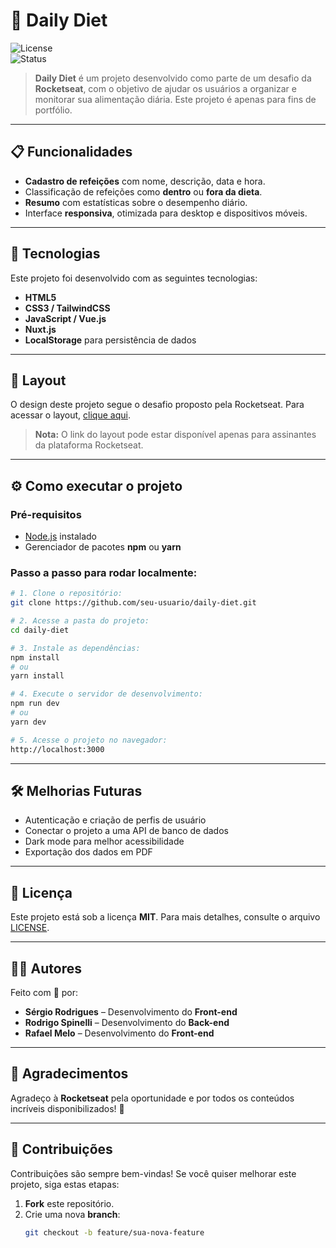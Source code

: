 # 🥗 Daily Diet  

![License](https://img.shields.io/badge/license-MIT-green)  
![Status](https://img.shields.io/badge/status-Em%20Desenvolvimento-yellow)  

> **Daily Diet** é um projeto desenvolvido como parte de um desafio da **Rocketseat**, com o objetivo de ajudar os usuários a organizar e monitorar sua alimentação diária. Este projeto é apenas para fins de portfólio.

---

## 📋 Funcionalidades  

- **Cadastro de refeições** com nome, descrição, data e hora.  
- Classificação de refeições como **dentro** ou **fora da dieta**.  
- **Resumo** com estatísticas sobre o desempenho diário.  
- Interface **responsiva**, otimizada para desktop e dispositivos móveis.

---

## 🚀 Tecnologias  

Este projeto foi desenvolvido com as seguintes tecnologias:  

- **HTML5**  
- **CSS3 / TailwindCSS**  
- **JavaScript / Vue.js**  
- **Nuxt.js**  
- **LocalStorage** para persistência de dados

---

## 🎨 Layout  

O design deste projeto segue o desafio proposto pela Rocketseat. Para acessar o layout, [clique aqui](https://www.figma.com).  
> **Nota:** O link do layout pode estar disponível apenas para assinantes da plataforma Rocketseat.

---

## ⚙️ Como executar o projeto  

### Pré-requisitos  
- [Node.js](https://nodejs.org) instalado  
- Gerenciador de pacotes **npm** ou **yarn**  

### Passo a passo para rodar localmente:  

```bash
# 1. Clone o repositório:
git clone https://github.com/seu-usuario/daily-diet.git

# 2. Acesse a pasta do projeto:
cd daily-diet

# 3. Instale as dependências:
npm install
# ou
yarn install

# 4. Execute o servidor de desenvolvimento:
npm run dev
# ou
yarn dev

# 5. Acesse o projeto no navegador:
http://localhost:3000
```
---

## 🛠️ Melhorias Futuras  

- Autenticação e criação de perfis de usuário  
- Conectar o projeto a uma API de banco de dados  
- Dark mode para melhor acessibilidade  
- Exportação dos dados em PDF  

---

## 📄 Licença  

Este projeto está sob a licença **MIT**. Para mais detalhes, consulte o arquivo [LICENSE](LICENSE).

---

## 👨‍💻 Autores  

Feito com 💜 por:  
- **Sérgio Rodrigues** – Desenvolvimento do **Front-end**
- **Rodrigo Spinelli** – Desenvolvimento do **Back-end**  
- **Rafael Melo** – Desenvolvimento do **Front-end**  

---

## 📢 Agradecimentos  

Agradeço à **Rocketseat** pela oportunidade e por todos os conteúdos incríveis disponibilizados! 🚀  

---

## 📝 Contribuições  

Contribuições são sempre bem-vindas! Se você quiser melhorar este projeto, siga estas etapas:  

1. **Fork** este repositório.  
2. Crie uma nova **branch**:  
   ```bash
   git checkout -b feature/sua-nova-feature
